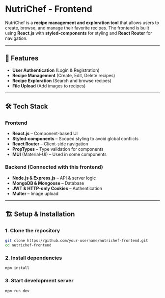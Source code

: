 # **NutriChef - Frontend**  

NutriChef is a **recipe management and exploration tool** that allows users to create, browse, and manage their favorite recipes. The frontend is built using **React.js** with **styled-components** for styling and **React Router** for navigation.  

---

## 🚀 **Features**  
- **User Authentication** (Login & Registration)  
- **Recipe Management** (Create, Edit, Delete recipes)  
- **Recipe Exploration** (Search and browse recipes)  
- **File Upload** (Add images to recipes)  

---

## 🛠️ **Tech Stack**  
### **Frontend**  
- **React.js** – Component-based UI  
- **Styled-components** – Scoped styling to avoid global conflicts  
- **React Router** – Client-side navigation  
- **PropTypes** – Type validation for components  
- **MUI** (Material-UI) – Used in some components  

### **Backend (Connected with this frontend)**  
- **Node.js & Express.js** – API & server logic  
- **MongoDB & Mongoose** – Database  
- **JWT & HTTP-only Cookies** – Authentication  
- **Multer** – Image upload  

---

## 🏗️ **Setup & Installation**  

### **1. Clone the repository**  
```bash
git clone https://github.com/your-username/nutrichef-frontend.git
cd nutrichef-frontend
```
### **2. Install dependencies**
```bash
npm install
```
### **3. Start development server**
```bash
npm run dev
```
